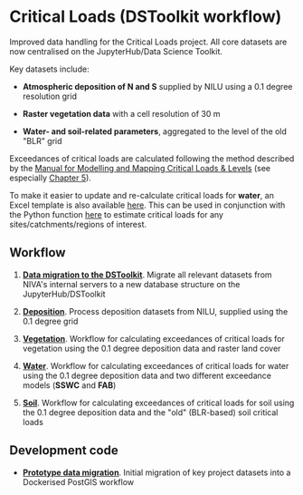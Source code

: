 # Critical Loads (DSToolkit workflow)

Improved data handling for the Critical Loads project. All core datasets are now centralised on the JupyterHub/Data Science Toolkit. 

Key datasets include:

 * **Atmospheric deposition of N and S** supplied by NILU using a 0.1 degree resolution grid
 
 * **Raster vegetation data** with a cell resolution of 30 m
 
 * **Water- and soil-related parameters**, aggregated to the level of the old "BLR" grid
 
Exceedances of critical loads are calculated following the method described by the [Manual for Modelling and Mapping Critical Loads & Levels](https://www.umweltbundesamt.de/en/manual-for-modelling-mapping-critical-loads-levels?parent=68093) (see especially [Chapter 5](https://www.umweltbundesamt.de/sites/default/files/medien/4292/dokumente/ch5-mapman-2017-09-10.pdf)).

To make it easier to update and re-calculate critical loads for **water**, an Excel template is also available [here](https://github.com/JamesSample/critical_loads_2/blob/master/notebooks/input_template_critical_loads_water.xlsx). This can be used in conjunction with the Python function [here](https://github.com/JamesSample/critical_loads_2/blob/ffb874835037b6b23db1edf8c56d1b0aded3ed2a/notebooks/critical_loads.py#L918) to estimate critical loads for any sites/catchments/regions of interest.

## Workflow

 1. **[Data migration to the DSToolkit](http://nbviewer.jupyter.org/github/JamesSample/critical_loads_2/blob/master/notebooks/01_migrate_to_jhub.ipynb)**. Migrate all relevant datasets from NIVA's internal servers to a new database structure on the JupyterHub/DSToolkit
 
 2. **[Deposition](http://nbviewer.jupyter.org/github/JamesSample/critical_loads_2/blob/master/notebooks/02_deposition_new_grid.ipynb)**. Process deposition datasets from NILU, supplied using the 0.1 degree grid
  
 3. **[Vegetation](http://nbviewer.jupyter.org/github/JamesSample/critical_loads_2/blob/master/notebooks/03_vegetation_new_grid.ipynb)**. Workflow for calculating exceedances of critical loads for vegetation using the 0.1 degree deposition data and raster land cover 
 
 4. **[Water](http://nbviewer.jupyter.org/github/JamesSample/critical_loads_2/blob/master/notebooks/04_water_new_grid.ipynb)**. Workflow for calculating exceedances of critical loads for water using the 0.1 degree deposition data and two different exceedance models (**SSWC** and **FAB**)
 
 5. **[Soil](http://nbviewer.jupyter.org/github/JamesSample/critical_loads_2/blob/master/notebooks/04_soil_new_grid.ipynb)**. Workflow for calculating exceedances of critical loads for soil using the 0.1 degree deposition data and the "old" (BLR-based) soil critical loads 
 
## Development code

 * **[Prototype data migration](http://nbviewer.jupyter.org/github/JamesSample/critical_loads_2/blob/master/notebooks/migrate_to_docker_test.ipynb)**. Initial migration of key project datasets into a Dockerised PostGIS workflow
